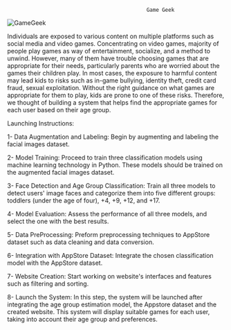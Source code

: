                                                  Game Geek

![GameGeek](https://github.com/HanaAlfozan/2023-GP1-5/assets/52613576/ffff66c3-1a0e-4402-a504-30008186ae0a)

   Individuals are exposed to various content on multiple platforms such as social media and
video games. Concentrating on video games, majority of people play games as way of
entertainment, socialize, and a method to unwind. However, many of them have
trouble choosing games that are appropriate for their needs, particularly parents who are worried
about the games their children play. In most cases, the exposure to harmful content may lead
kids to risks such as in-game bullying, identity theft, credit card fraud, sexual exploitation.
Without the right guidance on what games are appropriate for them to play, kids are prone to one
of these risks. Therefore, we thought of building a system that helps find the appropriate games
for each user based on their age group.

Launching Instructions:

  1- Data Augmentation and Labeling: Begin by augmenting and labeling the facial images dataset.

  2- Model Training: Proceed to train three classification models using machine learning technology in Python. These models should be trained on the augmented facial images dataset.

  3- Face Detection and Age Group Classification: Train all three models to detect users' image faces and categorize them into five different groups: toddlers (under the age of four), +4, +9, +12, and +17.

  4- Model Evaluation: Assess the performance of all three models, and select the one with the best results.

  5- Data PreProcessing: Preform preprocessing techniques  to AppStore dataset such as data cleaning and data conversion.
  
  6- Integration with AppStore Dataset: Integrate the chosen classification model with the AppStore dataset.

  7- Website Creation: Start working on website's interfaces and features such as filtering and sorting.

  8- Launch the System: In this step, the system will be launched after integrating the age group estimation model, the Appstore dataset and the created website. This system will display suitable games for each user, taking into account their age group and preferences.

